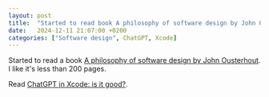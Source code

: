 ```yaml
---
layout: post
title:  "Started to read book A philosophy of software design by John Ousterhout"
date:   2024-12-11 21:07:00 +0200
categories: ["Software design", ChatGPT, Xcode]
---
```

Started to read a book [A philosophy of software design by John Ousterhout](/assets/images/Book%20A%20philosophy%20of%20software%20design%20by%20John%20Ousterhout.jpeg). I like it's less than 200 pages.

Read [ChatGPT in Xcode: is it good?](https://www.swiftwithvincent.com/blog/chatgpt-in-xcode-is-it-good).
